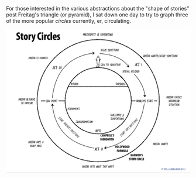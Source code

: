 For those interested in the various abstractions about the "shape of stories" post Freitag's triangle (or pyramid), I sat down one day to try to graph three of the more popular *circles* currently, er, circulating.

![Story Circles](../media/2022-12-28-story-circles.png)